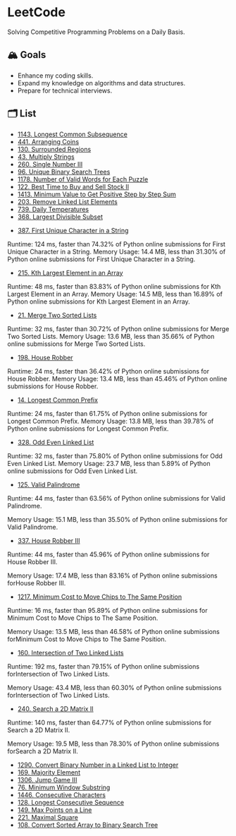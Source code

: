 # LeetCode

Solving Competitive Programming Problems on a Daily Basis.

## 🏔 Goals

- Enhance my coding skills.
- Expand my knowledge on algorithms and data structures.
- Prepare for technical interviews.

## 🗂 List

- [1143. Longest Common Subsequence](https://github.com/jathurchan/LeetCode/blob/main/1143_LongestCommonSubsequence.md)
- [441. Arranging Coins](https://github.com/jathurchan/LeetCode/blob/main/Solutions/441_ArrangingCoins.md)
- [130. Surrounded Regions](https://github.com/jathurchan/LeetCode/blob/main/Solutions/130_SurroundedRegions.md)
- [43. Multiply Strings](https://github.com/jathurchan/LeetCode/blob/main/Solutions/43_MultiplyStrings.md)
- [260. Single Number III](https://github.com/jathurchan/LeetCode/blob/main/Solutions/260_SingleNumberIII.md)
- [96. Unique Binary Search Trees](https://github.com/jathurchan/LeetCode/blob/main/Solutions/96_UniqueBinarySearchTrees.md)
- [1178. Number of Valid Words for Each Puzzle](https://github.com/jathurchan/LeetCode/blob/main/Solutions/1178_NumberOfValidWordsforEachPuzzle.md)
- [122. Best Time to Buy and Sell Stock II](https://github.com/jathurchan/LeetCode/blob/main/Solutions/122_BestTimetoBuyandSellStockII.md)
- [1413. Minimum Value to Get Positive Step by Step Sum](https://github.com/jathurchan/LeetCode/blob/main/Solutions/1413_MinimumValuetoGetPositiveStepbyStepSum.md)
- [203. Remove Linked List Elements](https://github.com/jathurchan/LeetCode/blob/main/Solutions/203_RemoveLinkedListElements.md)
- [739. Daily Temperatures](https://github.com/jathurchan/LeetCode/blob/main/Solutions/739_DailyTemperatures.md)
- [368. Largest Divisible Subset](https://github.com/jathurchan/LeetCode/blob/main/Solutions/368_LargestDivisibleSubset.md)
+ [387. First Unique Character in a String](https://github.com/jathurchan/LeetCode/blob/main/Python/387_FirstUniqueCharacterinaString.py)

Runtime: 124 ms, faster than 74.32% of Python online submissions for First Unique Character in a String. Memory Usage: 14.4 MB, less than 31.30% of Python online submissions for First Unique Character in a String.

+ [215. Kth Largest Element in an Array](https://github.com/jathurchan/LeetCode/blob/main/Python/215_KthLargestElementinanArray.py)

Runtime: 48 ms, faster than 83.83% of Python online submissions for Kth Largest Element in an Array. Memory Usage: 14.5 MB, less than 16.89% of Python online submissions for Kth Largest Element in an Array.

+ [21. Merge Two Sorted Lists](https://github.com/jathurchan/LeetCode/blob/main/Python/21_MergeTwoSortedLists.py)

Runtime: 32 ms, faster than 30.72% of Python online submissions for Merge Two Sorted Lists. Memory Usage: 13.6 MB, less than 35.66% of Python online submissions for Merge Two Sorted Lists.

+ [198. House Robber](https://github.com/jathurchan/LeetCode/blob/main/Python/198_HouseRobber.py)

Runtime: 24 ms, faster than 36.42% of Python online submissions for House Robber. Memory Usage: 13.4 MB, less than 45.46% of Python online submissions for House Robber.

+ [14. Longest Common Prefix](https://github.com/jathurchan/LeetCode/blob/main/Python/14_LongestCommonPrefix.py)

Runtime: 24 ms, faster than 61.75% of Python online submissions for Longest Common Prefix. Memory Usage: 13.8 MB, less than 39.78% of Python online submissions for Longest Common Prefix.

+ [328. Odd Even Linked List](https://github.com/jathurchan/LeetCode/blob/main/Python/328_OddEvenLinkedList.py)

Runtime: 32 ms, faster than 75.80% of Python online submissions for Odd Even Linked List. Memory Usage: 23.7 MB, less than 5.89% of Python online submissions for Odd Even Linked List.

+ [125. Valid Palindrome](Python/125_ValidPalindrome.py)

Runtime: 44 ms, faster than 63.56% of Python online submissions for Valid Palindrome.

Memory Usage: 15.1 MB, less than 35.50% of Python online submissions for Valid Palindrome.

+ [337. House Robber III](Python/337_HouseRobberIII.py)

Runtime: 44 ms, faster than 45.96% of Python online submissions for House Robber III.

Memory Usage: 17.4 MB, less than 83.16% of Python online submissions forHouse Robber III.

+ [1217. Minimum Cost to Move Chips to The Same Position](Python/1217_MinimumCosttoMoveChipstoTheSamePosition.py)

Runtime: 16 ms, faster than 95.89% of Python online submissions for Minimum Cost to Move Chips to The Same Position.

Memory Usage: 13.5 MB, less than 46.58% of Python online submissions forMinimum Cost to Move Chips to The Same Position.

+ [160. Intersection of Two Linked Lists](Python/160_IntersectionofTwoLinkedLists.py)

Runtime: 192 ms, faster than 79.15% of Python online submissions forIntersection of Two Linked Lists.

Memory Usage: 43.4 MB, less than 60.30% of Python online submissions forIntersection of Two Linked Lists.

+ [240. Search a 2D Matrix II](Python/240_Searcha2DMatrixII.py)

Runtime: 140 ms, faster than 64.77% of Python online submissions for Search a 2D Matrix II.

Memory Usage: 19.5 MB, less than 78.30% of Python online submissions forSearch a 2D Matrix II.

- [1290. Convert Binary Number in a Linked List to Integer](Solutions/1290_ConvertBinaryNumberinaLinkedListtoInteger.md)
- [169. Majority Element](Solutions/169_MajorityElement.md)
- [1306. Jump Game III](Solutions/1306_JumpGameIII.md)
- [76. Minimum Window Substring](Solutions/76_MinimumWindowSubstring.md)
- [1446. Consecutive Characters](Solutions/1446_ConsecutiveCharacters.md)
- [128. Longest Consecutive Sequence](Solutions/128_LongestConsecutiveSequence.md)
- [149. Max Points on a Line](Solutions/149_MaxPointsonaLine.md)
- [221. Maximal Square](Solutions/221_MaximalSquare.md)
- [108. Convert Sorted Array to Binary Search Tree](Solutions/108_ConvertSortedArraytoBinarySearchTree.md)

